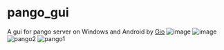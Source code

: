 # pango_gui
A gui for pango server on Windows and Android by [Gio](https://gioui.org/)
![image](https://github.com/user-attachments/assets/8f450950-b5a7-4fc7-b4e5-1fec12fe07f6)
![image](https://github.com/sligter/pango_gui/assets/23713984/a7d10534-4d30-4286-8826-932b05721c2c)
![pango2](https://github.com/user-attachments/assets/17210966-8a1f-4713-a5b2-d50f209d2b03)
![pango1](https://github.com/user-attachments/assets/15e544bf-6c2a-4e11-b6cf-dc3c27cf30cc)
